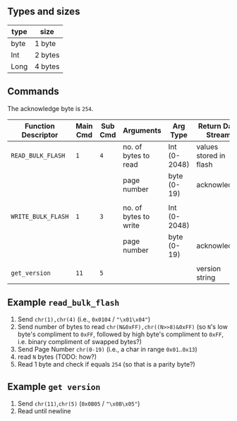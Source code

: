 ## Types and sizes

| type | size    |
| ---- | ------- |
| byte | 1 byte  |
| Int  | 2 bytes |   
| Long | 4 bytes |      

## Commands

The acknowledge byte is `254`.

| Function Descriptor   | Main Cmd | Sub Cmd | Arguments             | Arg Type     | Return Data Stream     | Type        | Number of bytes    |
| --------------------- | -------- | ------- | --------------------- | ------------ | ---------------------- | ----------- | ------------------ |
| `READ_BULK_FLASH`     | `1`      | `4`     | no. of bytes to read  | Int (0-2048) | values stored in flash | byte stream | N                  |
|                       |          |         | page number           | byte (0-19)  | acknowledge            | byte        | 1                  |
|                       |          |         |                       |              |                        |             |                    |
| `WRITE_BULK_FLASH`    | `1`      | `3`     | no. of bytes to write | Int (0-2048) |                        | byte stream | N                  |
|                       |          |         | page number           | byte (0-19)  | acknowledge            | byte        | 1                  |
|                       |          |         |                       |              |                        |             |                    |
| `get_version`         | `11`     | `5`     |                       |              | version string         | string      | terminated by `\n` |

## Example `read_bulk_flash`

1) Send `chr(1),chr(4)` (i.e., `0x0104` / `"\x01\x04"`)
2) Send number of bytes to read `chr(N&0xFF),chr((N>>8)&0xFF)`
   (so `N`'s low byte's compliment to `0xFF`, followed by high byte's compliment
   to `0xFF`, i.e. binary compliment of swapped bytes?)
3) Send Page Number `chr(0-19)` (i.e., a char in range `0x01`..`0x13`)
4) read `N` bytes (TODO: how?)
5) Read 1 byte and check if equals `254` (so that is a parity byte?)

## Example `get version`

1) Send `chr(11)`,`chr(5)` (`0x0B05` / `"\x0B\x05"`)
2) Read until newline           
